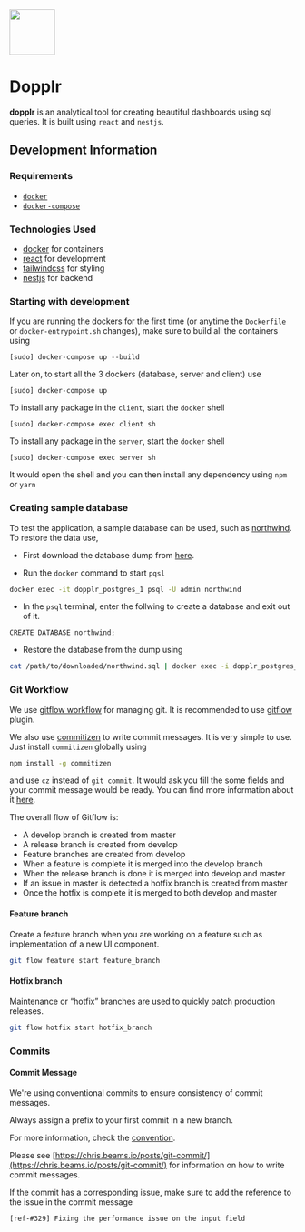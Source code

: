 <img src="./assets/logo.ico" width="80px" />

# Dopplr

**dopplr** is an analytical tool for creating beautiful dashboards using sql queries. It is built using `react` and `nestjs`.

## Development Information

### Requirements

- [`docker`](https://docs.docker.com/engine/install/)
- [`docker-compose`](https://docs.docker.com/compose/install/)

### Technologies Used

- [docker](https://www.docker.com/) for containers
- [react](https://reactjs.org/) for development
- [tailwindcss](https://tailwindcss.com/) for styling
- [nestjs](https://nestjs.com/) for backend

### Starting with development

If you are running the dockers for the first time (or anytime the `Dockerfile`
or `docker-entrypoint.sh` changes), make sure to build all the containers using

```
[sudo] docker-compose up --build
```

Later on, to start all the 3 dockers (database, server and client) use

```
[sudo] docker-compose up
```

To install any package in the `client`, start the `docker` shell

```
[sudo] docker-compose exec client sh
```

To install any package in the `server`, start the `docker` shell

```
[sudo] docker-compose exec server sh
```

It would open the shell and you can then install any dependency using `npm` or `yarn`

### Creating sample database

To test the application, a sample database can be used, such as [northwind](https://github.com/pthom/northwind_psql). To restore the data use,

- First download the database dump from [here](https://raw.githubusercontent.com/pthom/northwind_psql/master/northwind.sql).

- Run the `docker` command to start `pqsl`

```sh
docker exec -it dopplr_postgres_1 psql -U admin northwind
```

- In the `psql` terminal, enter the follwing to create a database and exit out of it.

```psql
CREATE DATABASE northwind;
```

- Restore the database from the dump using

```sh
cat /path/to/downloaded/northwind.sql | docker exec -i dopplr_postgres_1 psql -U admin northwind
```

### Git Workflow

We use [gitflow workflow](https://www.atlassian.com/git/tutorials/comparing-workflows/gitflow-workflow) for managing git. It is recommended to use [gitflow](https://github.com/nvie/gitflow/wiki/Installation) plugin.

We also use [commitizen](https://github.com/commitizen/cz-cli) to write commit messages. It is very simple to use. Just install `commitizen` globally using

```sh
npm install -g commitizen
```

and use `cz` instead of `git commit`. It would ask you fill the some fields and your commit message would be ready. You can find more information about it [here](https://github.com/commitizen/cz-cli#if-your-repo-is-commitizen-friendly).

The overall flow of Gitflow is:

- A develop branch is created from master
- A release branch is created from develop
- Feature branches are created from develop
- When a feature is complete it is merged into the develop branch
- When the release branch is done it is merged into develop and master
- If an issue in master is detected a hotfix branch is created from master
- Once the hotfix is complete it is merged to both develop and master

#### Feature branch

Create a feature branch when you are working on a feature such as implementation of a new UI component.

```sh
git flow feature start feature_branch
```

#### Hotfix branch

Maintenance or “hotfix” branches are used to quickly patch production releases.

```sh
git flow hotfix start hotfix_branch
```

### Commits

#### Commit Message

We're using conventional commits to ensure consistency of commit messages.

Always assign a prefix to your first commit in a new branch.

For more information, check the [convention](https://www.conventionalcommits.org/en/v1.0.0/).

Please see [https://chris.beams.io/posts/git-commit/](https://chris.beams.io/posts/git-commit/) for information on how to write commit messages.

If the commit has a corresponding issue, make sure to add the reference to the issue in the commit message

```git
[ref-#329] Fixing the performance issue on the input field
```
